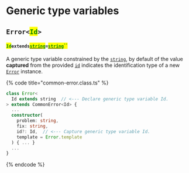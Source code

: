 # Generic type variables

## `Error<`<mark style="color:green;">`Id`</mark>`>` <a href="#wrap-opening" id="wrap-opening"></a>

#### <mark style="color:green;">`Id`</mark>`extends`[<mark style="color:green;">`string`</mark>](https://www.typescriptlang.org/docs/handbook/basic-types.html#string)`=`[<mark style="color:green;">`string`</mark>](https://www.typescriptlang.org/docs/handbook/basic-types.html#string)<mark style="color:green;">``</mark>

​A generic type variable constrained by the [`string`](https://developer.mozilla.org/en-US/docs/Web/JavaScript/Reference/Global\_Objects/String), by default of the value **captured** from the provided [`id`](../commonerror/constructor.md#id-id) indicates the identification type of a new [`Error`](broken-reference) instance.

{% code title="common-error.class.ts" %}
```typescript
class Error<
  Id extends string  // <--- Declare generic type variable Id.
> extends CommonError<Id> {
  ...
  constructor(
    problem: string,
    fix: string,
    id?: Id,  // <--- Capture generic type variable Id.
    template = Error.template
  ) { ... }
  ...
}
```
{% endcode %}
